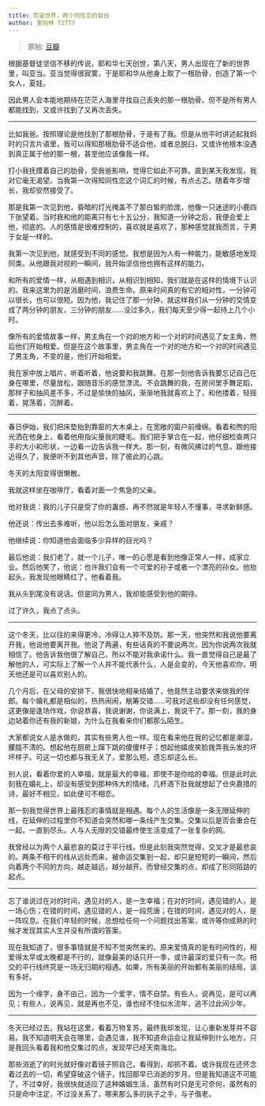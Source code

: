```yaml
---
title: 荒诞世界，两个同性恋的自白
author: 里则林 TITTY
---
```



> 原帖: [豆瓣](https://site.douban.com/TITTY/widget/notes/8649352/note/217588031/)

根据基督徒坚信不移的传说，耶和华七天创世，第八天，男人出现在了新的世界里，叫亚当。亚当觉得很寂寞，于是耶和华从他身上取了一根肋骨，创造了第一个女人，夏娃。
<!--more-->

因此男人会本能地期待在茫茫人海里寻找自己丢失的那一根肋骨。但不是所有男人都能找到，又或许找到了又再次丢失。

---

比如我爸。按照理论是他找到了那根肋骨，于是有了我。但是从他平时讲述起我妈时的只言片语里，我可以得知那根肋骨不适合他，或者总脱臼，又或许他根本没遇到真正属于他的那一根，甚至他应该像我一样。

打小我抚摸着自己的肋骨，受我爸影响，觉得它如此不可靠。直到某天我发现，我对它毫无渴望。当我第一次得知同性恋这个词汇的时候，有点忐忑。随着年岁增长，我却安然接受了。

那是我第一次见到他，昏暗的灯光掩盖不了那白皙的脸庞，他像一只迷途的小鹿四下张望着。当时我和他的距离只有七十五公分，我知道一分钟之后，我便会爱上他，彻底的。人的感情是很难控制的，喜欢就是喜欢了，那种感觉就我而言，于男于女是一样的。

我第一次见到他，就感受到不同的感觉。我想是因为人有一种能力，能敏感地发现同类。从他跟我对视的一瞬间，我开始坚信他也拥有这样的能力。

和所有的爱情一样，从相遇到相识，从相识到相知，我们就是在这样的情境下认识的。我来这里为的是消磨时间，浪费生命。原来时间真的有它的相对性，一分钟可以很长，也可以很短。因为他，我记住了那一分钟，就这样我们从一分钟的交情变成了两分钟的朋友，三分钟的朋友……没过多久，我们每天至少得一起待上几个小时。

像所有的爱情故事一样，男主角在一个对的地方和一个对的时间遇见了女主角，然后他们开始相爱。但是在这个故事里，男主角在一个对的地方和一个对的时间遇见了男主角，不变的是，他们开始相爱。

我在家中放上唱片，听着听着，他说要和我跳舞。在那一刻他告诉我要忘记自己在身在哪里，尽量放松，跟随音乐的感觉漂流。不会跳舞的我，在房间里手舞足蹈，那样子和抽风差不多，不过是愉快的抽风，渐渐地我就喜欢上了，和他搂着，轻摇着，晃荡着，沉醉着。

---

春日伊始，我们把床垫抬到靠窗的大木桌上，在宽敞的窗户前缠绵。看着和煦的阳光洒在他身上，看着他用指尖量我的睫毛。我们把手掌合在一起，他仔细检查两只手的大小和形状，一边看一边告诉我一样大。那一刻，有微风拂过的气息，跟他接近得久了，我便听不到其他声音，除了彼此的心跳。

冬天的太阳变得很懒散。

我就这样坐在咖啡厅，看着对面一个焦急的父亲。

他对我说：我的儿子只是受了你的蛊惑，再不然就是年轻人不懂事，寻求新鲜感。

他还说：传出去多难听，他以后怎么面对朋友，亲戚？

他继续说：你知道他会面临多少异样的目光吗？

最后他说：我们老了，就一个儿子，唯一的心愿是看到他像正常人一样，成家立业。然后他笑了，他说：也许我们会有一个可爱的孙子或者一个漂亮的孙女。他抬起头，我发现他眼睛红了，他看着我。

我从头到尾没有说话。但是同为男人，我却能感受到他的期待。

过了许久，我点了点头。

---

这个冬天，比以往的来得更冷，冷得让人猝不及防。那一天，他突然和我说他要离开我，他说他要离开我。他说了两遍，有些话真的不要说两次，因为你说两次我就相信了。他告诉我他很了解自己，所以不能对我承诺什么。我一直觉得自己是最了解他的人，可实际上了解一个人并不能代表什么，人是会变的，今天他喜欢你，明天他还是可以喜欢别人的。

几个月后，在父母的安排下，我很快地相亲结婚了，他竟然主动要求来做我的伴郎。每个婚礼都是相似的，热热闹闹，觥筹交错……可我对这些却没有任何感觉，这更像是逢场作戏，你说恭喜，我说谢谢，你说满上，我说干了。那一刻，我的身边站着你还有我的新娘，为什么在我看来你们都那么陌生。

大家都说女人是水做的，其实有些男人也一样。现在看来他在我的记忆都是潮湿，朦胧不清的。想起他在厨房上蹿下跳的傻傻样子；想起他嬉皮笑脸拨弄我头发的坏坏样子。可这一切也都与我无关了，爱那么短，遗忘却这么长。

别人说，看着你爱的人幸福，就是最大的幸福，即使不是你给的幸福。但是此时此刻我在婚礼上，却没有感受到那种伟大的情绪。几杯酒下肚我就想起了仓央嘉措的诗，最好不相见，如此便可不相恋。

那一刻我觉得世界上最残忍的事情就是相遇。每个人的生活像是一条无限延伸的线，在延伸的过程里你不知道会突然和哪一条线产生交集。交集以后是否会重合在一起，一直到尽头。人与人无限的交错最终使生活变成了一张复杂的网。

我曾经以为两个人最悲哀的莫过于平行线，但是此刻我突然觉得，交叉才是最悲哀的。两条不相干的线从远处而来，被命运交集到一起，却只是短短的一瞬间，然后向着两个不同的方向，越走越远，越分越开。而曾经交集的点，却成了形同陌路的起点。

---

忘了谁说过在对的时间，遇见对的人，是一生幸福；在对的时间，遇见错的人，是一场心伤；在错的时间，遇见错的人，是一段荒唐；在错的时间，遇见对的人，是一阵叹息。在我们年轻的时候，总想给任何一个问题找出答案，或许等你成熟的时候才发现其实人生并没有所谓的答案。

现在我知道了，很多事情就是不知不觉突然来的。原来爱情真的是有时间性的，相爱得太早或太晚都是不行的，就像最美的话只开一季，或许最深的爱只有一次。相交的平行线终究是一场无归期的相遇。如果，所有美丽的开始都有美丽的结局，该有多好。

因为一个缘字，身不由己，因为一个爱字，情不自禁。有些人，说再见，是可以再见；有些人，说再见，就是再也不见，谁也经不住似水流年，逃不过此间少年。

---

冬天已经过去，我站在这里，看着万物复苏，最终我却发现，让心重新发芽并不容易。我不知道明天会在哪里，会遇见谁，我不知道命运会让我延伸到什么地方，只是我回头看着我和他交集过的点，发现早已经天南海北。

那些消逝了的时光就好像对着镜子照自己，看得到，却抓不着。或许我现在还怀念着过去的一切，希望穿破这个镜子，找回那早已消逝的岁月。但是我知道这不可能了，不过幸好，我很快就适应了这种婚姻生活，虽然有时只是无可奈何，虽然有的只是命中注定，不过没关系了，哪来那么多的执子之手，与子偕老。

